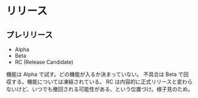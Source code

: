 # リリース

## プレリリース

- Alpha
- Beta
- RC (Release Candidate)

機能は Alpha で試す。どの機能が入るか決まっていない。
不具合は Beta で回収する。機能については凍結されている。
RC は内容的に正式リリースと変わらないけど、いつでも撤回される可能性がある、という位置づけ。様子見のため。
